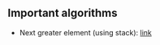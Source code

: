 ## Important algorithms
- Next greater element (using stack): [link](https://github.com/dgharsallah/cplib/blob/master/Next%20greater%20element.cpp)
